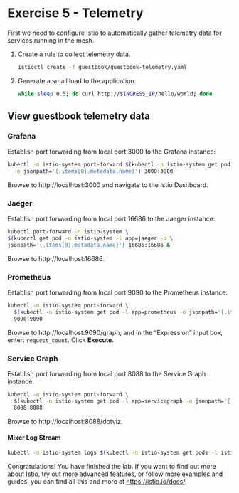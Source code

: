 # Exercise 5 - Telemetry

First we need to configure Istio to automatically gather telemetry data for services running in the mesh.

1. Create a rule to collect telemetry data.

    ```sh
    istioctl create -f guestbook/guestbook-telemetry.yaml
    ```
2. Generate a small load to the application.

    ```sh
    while sleep 0.5; do curl http://$INGRESS_IP/hello/world; done
    ```

## View guestbook telemetry data

### Grafana
Establish port forwarding from local port 3000 to the Grafana instance:
```sh
kubectl -n istio-system port-forward $(kubectl -n istio-system get pod -l app=grafana \
  -o jsonpath='{.items[0].metadata.name}') 3000:3000
```

Browse to http://localhost:3000 and navigate to the Istio Dashboard.

### Jaeger
Establish port forwarding from local port 16686 to the Jaeger instance:
```sh
kubectl port-forward -n istio-system \
$(kubectl get pod -n istio-system -l app=jaeger -o \
jsonpath='{.items[0].metadata.name}') 16686:16686 &
```

Browse to http://localhost:16686.

### Prometheus
Establish port forwarding from local port 9090 to the Prometheus instance:
```sh
kubectl -n istio-system port-forward \
  $(kubectl -n istio-system get pod -l app=prometheus -o jsonpath='{.items[0].metadata.name}') \
  9090:9090
```

Browse to http://localhost:9090/graph, and in the “Expression” input box, enter: `request_count`. Click **Execute**.


### Service Graph
Establish port forwarding from local port 8088 to the Service Graph instance:
```sh
kubectl -n istio-system port-forward \
  $(kubectl -n istio-system get pod -l app=servicegraph -o jsonpath='{.items[0].metadata.name}') \
  8088:8088
```

Browse to http://localhost:8088/dotviz.

#### Mixer Log Stream

```sh
kubectl -n istio-system logs $(kubectl -n istio-system get pods -l istio=mixer -o jsonpath='{.items[0].metadata.name}') mixer | grep \"instance\":\"newlog.logentry.istio-system\"
```

Congratulations! You have finished the lab. If you want to find out more about Istio, try out more advanced features, or follow more examples and guides, you can find all this and more at https://istio.io/docs/.
